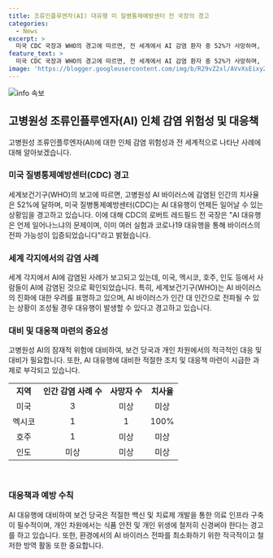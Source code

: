 ```yaml
---
title: 조류인플루엔자(AI) 대유행 미 질병통제예방센터 전 국장의 경고
categories:
  - News
excerpt: >
  미국 CDC 국장과 WHO의 경고에 따르면, 전 세계에서 AI 감염 환자 중 52%가 사망하며, 치사율이 높은 상황이 우려된다. 레드필드 국장은 AI 대유행 가능성을 경고하고, 이미 몇몇 사례가 보고된 상황이라며 경고를 재차 강조했다. 미국, 멕시코, 호주, 인도 등에서 사람에게 AI가 전염되는 사례가 보고되었으며, WHO는 바이러스의 진화로 전염 가능성을 우려하고 있다.
feature_text: >
  미국 CDC 국장과 WHO의 경고에 따르면, 전 세계에서 AI 감염 환자 중 52%가 사망하며, 치사율이 높은 상황이 우려된다. 레드필드 국장은 AI 대유행 가능성을 경고하고, 이미 몇몇 사례가 보고된 상황이라며 경고를 재차 강조했다. 미국, 멕시코, 호주, 인도 등에서 사람에게 AI가 전염되는 사례가 보고되었으며, WHO는 바이러스의 진화로 전염 가능성을 우려하고 있다.
image: 'https://blogger.googleusercontent.com/img/b/R29vZ2xl/AVvXsEixyZcFfHzMRdzZMjFBmAUKJYCLCGyLL1o632UiGVXcaFdKo_bkvkuCioo0uUKlGfBVcT3P84aROyZIXSBEx3Aw5nCQ3pTgDom1WDC4m8eifvWiAmWEEVb4x6G_l8C0QH225ldMjyaFvpxGEBGNO37VmDTDMHGhJPq73UglMfDca1-0aw/s1600/blogspot.png'
---
```


<p><img src="https://blogger.googleusercontent.com/img/b/R29vZ2xl/AVvXsEixyZcFfHzMRdzZMjFBmAUKJYCLCGyLL1o632UiGVXcaFdKo_bkvkuCioo0uUKlGfBVcT3P84aROyZIXSBEx3Aw5nCQ3pTgDom1WDC4m8eifvWiAmWEEVb4x6G_l8C0QH225ldMjyaFvpxGEBGNO37VmDTDMHGhJPq73UglMfDca1-0aw/s1600/blogspot.png" alt="info 속보" /></p>

<h2 data-ke-size="size26">고병원성 조류인플루엔자(AI) 인체 감염 위험성 및 대응책</h2>

<p data-ke-size="size16">고병원성 조류인플루엔자(AI)에 대한 인체 감염 위험성과 전 세계적으로 나타난 사례에 대해 알아보겠습니다.</p>

<h3>미국 질병통제예방센터(CDC) 경고</h3>

<p data-ke-size="size16">세계보건기구(WHO)의 보고에 따르면, 고병원성 AI 바이러스에 감염된 인간의 치사율은 52%에 달하며, 미국 질병통제예방센터(CDC)는 AI 대유행이 언제든 일어날 수 있는 상황임을 경고하고 있습니다. 이에 대해 CDC의 로버트 레드필드 전 국장은 "AI 대유행은 언제 일어나느냐의 문제이며, 이미 여러 실험과 코로나19 대유행을 통해 바이러스의 전파 가능성이 입증되었습니다"라고 밝혔습니다.</p>

<h3>세계 각지에서의 감염 사례</h3>

<p data-ke-size="size16">세계 각지에서 AI에 감염된 사례가 보고되고 있는데, 미국, 멕시코, 호주, 인도 등에서 사람들이 AI에 감염된 것으로 확인되었습니다. 특히, 세계보건기구(WHO)는 AI 바이러스의 진화에 대한 우려를 표명하고 있으며, AI 바이러스가 인간 대 인간으로 전파될 수 있는 상황이 조성될 경우 대유행이 발생할 수 있다고 경고하고 있습니다.</p>

<h3>대비 및 대응책 마련의 중요성</h3>

<p data-ke-size="size16">고병원성 AI의 잠재적 위험에 대비하여, 보건 당국과 개인 차원에서의 적극적인 대응 및 대비가 필요합니다. 또한, AI 대유행에 대비한 적절한 조치 및 대응책 마련이 시급한 과제로 부각되고 있습니다.</p>

<table>
    <tr>
        <td style="text-align: center; height: 17px;"><b>지역</b></td>
        <td style="text-align: center; height: 17px;"><b>인간 감염 사례 수</b></td>
        <td style="text-align: center; height: 17px;"><b>사망자 수</b></td>
        <td style="text-align: center; height: 17px;"><b>치사율</b></td>
    </tr>
    <tr>
        <td style="text-align: center; height: 17px;">미국</td>
        <td style="text-align: center; height: 17px;">3</td>
        <td style="text-align: center; height: 17px;">미상</td>
        <td style="text-align: center; height: 17px;">미상</td>
    </tr>
    <tr>
        <td style="text-align: center; height: 17px;">멕시코</td>
        <td style="text-align: center; height: 17px;">1</td>
        <td style="text-align: center; height: 17px;">1</td>
        <td style="text-align: center; height: 17px;">100%</td>
    </tr>
    <tr>
        <td style="text-align: center; height: 17px;">호주</td>
        <td style="text-align: center; height: 17px;">1</td>
        <td style="text-align: center; height: 17px;">미상</td>
        <td style="text-align: center; height: 17px;">미상</td>
    </tr>
    <tr>
        <td style="text-align: center; height: 17px;">인도</td>
        <td style="text-align: center; height: 17px;">미상</td>
        <td style="text-align: center; height: 17px;">미상</td>
        <td style="text-align: center; height: 17px;">미상</td>
    </tr>
</table>

<p data-ke-size="size16">&nbsp;</p>

<h3>대응책과 예방 수칙</h3>

<p data-ke-size="size16">AI 대유행에 대비하여 보건 당국은 적절한 백신 및 치료제 개발을 통한 의료 인프라 구축이 필수적이며, 개인 차원에서는 식품 안전 및 개인 위생에 철저히 신경써야 한다는 경고를 하고 있습니다. 또한, 환경에서의 AI 바이러스 전파를 최소화하기 위한 적극적이고 철저한 방역 활동 또한 중요합니다.</p>


